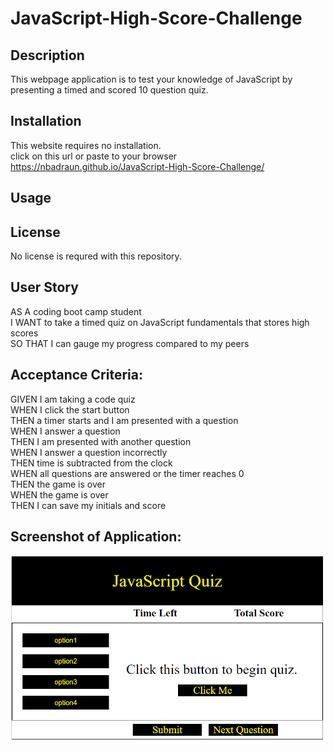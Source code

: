 # JavaScript-High-Score-Challenge

## Description

This webpage application is to test your knowledge of JavaScript by presenting a timed and scored 10 question quiz.  


## Installation

This website requires no installation.  <br>
click on this url or paste to your browser https://nbadraun.github.io/JavaScript-High-Score-Challenge/


## Usage


## License

No license is requred with this repository.  

## User Story
AS A coding boot camp student <br>
I WANT to take a timed quiz on JavaScript fundamentals that stores high scores <br>
SO THAT I can gauge my progress compared to my peers <br>

## Acceptance Criteria: 
GIVEN I am taking a code quiz <br>
WHEN I click the start button <br>
THEN a timer starts and I am presented with a question <br>
WHEN I answer a question <br>
THEN I am presented with another question <br>
WHEN I answer a question incorrectly <br>
THEN time is subtracted from the clock <br>
WHEN all questions are answered or the timer reaches 0 <br>
THEN the game is over <br>
WHEN the game is over <br>
THEN I can save my initials and score <br>

## Screenshot of Application:  

<img src="assets\JavaScriptQuiz.PNG" alt="Picture of the JavaScript WebPage applicaiton.">
